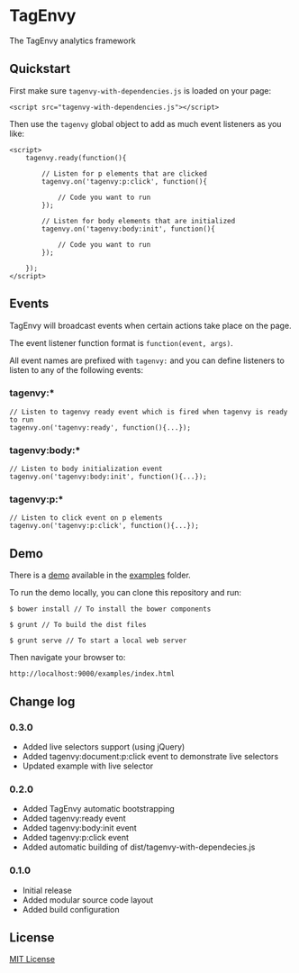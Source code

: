 # TagEnvy

The TagEnvy analytics framework

## Quickstart

First make sure `tagenvy-with-dependencies.js` is loaded on your page:

    <script src="tagenvy-with-dependencies.js"></script>

Then use the `tagenvy` global object to add as much event listeners as you like:

    <script>
        tagenvy.ready(function(){

            // Listen for p elements that are clicked
            tagenvy.on('tagenvy:p:click', function(){

                // Code you want to run
            });

            // Listen for body elements that are initialized
            tagenvy.on('tagenvy:body:init', function(){

                // Code you want to run
            });

        });
    </script>

## Events

TagEnvy will broadcast events when certain actions take place on the page.

The event listener function format is `function(event, args)`.

All event names are prefixed with `tagenvy:` and you can define listeners to listen to any of the following events:

### tagenvy:*

    // Listen to tagenvy ready event which is fired when tagenvy is ready to run
    tagenvy.on('tagenvy:ready', function(){...});

### tagenvy:body:*

    // Listen to body initialization event
    tagenvy.on('tagenvy:body:init', function(){...});

### tagenvy:p:*

    // Listen to click event on p elements
    tagenvy.on('tagenvy:p:click', function(){...});

## Demo

There is a [demo](examples/index.html) available in the [examples](examples) folder.

To run the demo locally, you can clone this repository and run:

    $ bower install // To install the bower components

    $ grunt // To build the dist files

    $ grunt serve // To start a local web server

Then navigate your browser to:

    http://localhost:9000/examples/index.html

## Change log

### 0.3.0

- Added live selectors support (using jQuery)
- Added tagenvy:document:p:click event to demonstrate live selectors
- Updated example with live selector

### 0.2.0

- Added TagEnvy automatic bootstrapping
- Added tagenvy:ready event
- Added tagenvy:body:init event
- Added tagenvy:p:click event
- Added automatic building of dist/tagenvy-with-dependecies.js

### 0.1.0

- Initial release
- Added modular source code layout
- Added build configuration

## License

[MIT License](http://en.wikipedia.org/wiki/MIT_License)
